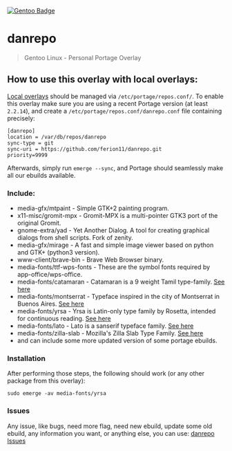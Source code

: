 [![Gentoo Badge](https://www.gentoo.org/assets/img/badges/gentoo-badge.png)](https://www.gentoo.org)

# danrepo

>  Gentoo Linux - Personal Portage Overlay

## How to use this overlay with local overlays:
[Local overlays](https://wiki.gentoo.org/wiki//etc/portage/repos.conf) should be managed via `/etc/portage/repos.conf/`.
To enable this overlay make sure you are using a recent Portage version (at least `2.2.14`), and create a `/etc/portage/repos.conf/danrepo.conf` file containing precisely:

```
[danrepo]
location = /var/db/repos/danrepo
sync-type = git
sync-uri = https://github.com/ferion11/danrepo.git
priority=9999
```

Afterwards, simply run `emerge --sync`, and Portage should seamlessly make all our ebuilds available.

###  Include:
* media-gfx/mtpaint - Simple GTK+2 painting program.
* x11-misc/gromit-mpx - Gromit-MPX is a multi-pointer GTK3 port of the original Gromit.
* gnome-extra/yad - Yet Another Dialog. A tool for creating graphical dialogs from shell scripts. Fork of zenity.
* media-gfx/mirage - A fast and simple image viewer based on python and GTK+ (python3 version).
* www-client/brave-bin - Brave Web Browser binary.
* media-fonts/ttf-wps-fonts - These are the symbol fonts required by app-office/wps-office.
* media-fonts/catamaran - Catamaran is a 9 weight Tamil type-family. [See here](https://fonts.google.com/specimen/Catamaran)
* media-fonts/montserrat - Typeface inspired in the city of Montserrat in Buenos Aires. [See here](https://fonts.google.com/specimen/Montserrat)
* media-fonts/yrsa - Yrsa is Latin-only type family by Rosetta, intended for continuous reading. [See here](https://fonts.google.com/specimen/Yrsa)
* media-fonts/lato - Lato is a sanserif type­face family. [See here](https://fonts.google.com/specimen/Lato)
* media-fonts/zilla-slab - Mozilla's Zilla Slab Type Family. [See here](https://fonts.google.com/specimen/Zilla+Slab)
* and can include some more updated version of some portage ebuilds.

###  Installation
After performing those steps, the following should work (or any other package from this overlay):

```
sudo emerge -av media-fonts/yrsa
```

###  Issues
Any issue, like bugs, need more flag, need new ebuild, update some old ebuild, any information you want, or anything else, you can use:
[danrepo Issues](https://github.com/ferion11/danrepo/issues)
